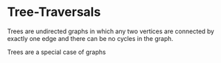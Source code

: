 # Tree-Traversals

Trees are undirected graphs in which any two vertices are connected by exactly one edge and there can be no cycles in the graph.

Trees are a special case of graphs
